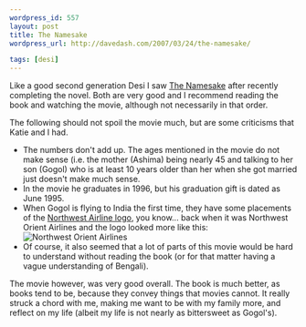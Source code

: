 ```yaml
--- 
wordpress_id: 557
layout: post
title: The Namesake
wordpress_url: http://davedash.com/2007/03/24/the-namesake/

tags: [desi]
---
```


Like a good second generation Desi I saw [The Namesake](http://www.foxsearchlight.com/thenamesake/) after recently completing the novel.  Both are very good and I recommend reading the book and watching the movie, although not necessarily in that order.

The following should not spoil the movie much, but are some criticisms that Katie and I had.
<!--more-->
* The numbers don't add up.  The ages mentioned in the movie do not make sense (i.e. the mother (Ashima) being nearly 45 and talking to her son (Gogol) who is at least 10 years older than her when she got married just doesn't make much sense.
* In the movie he graduates in 1996, but his graduation gift is dated as June 1995.
* When Gogol is flying to India the first time, they have some placements of the [Northwest Airline logo](http://upload.wikimedia.org/wikipedia/en/thumb/3/3f/ImmediatePastNWALogo.png/150px-ImmediatePastNWALogo.png), you know... back when it was Northwest Orient Airlines and the logo looked more like this: <br/>![Northwest Orient Airlines](http://upload.wikimedia.org/wikipedia/en/thumb/7/7d/Old_Northwest_Airlines_logo.jpg/75px-Old_Northwest_Airlines_logo.jpg)
* Of course, it also seemed that a lot of parts of this movie would be hard to understand without reading the book (or for that matter having a vague understanding of Bengali).

The movie however, was very good overall.  The book is much better, as books tend to be, because they convey things that movies cannot.  It really struck a chord with me, making me want to be with my family more, and reflect on my life (albeit my life is not nearly as bittersweet as Gogol's).
